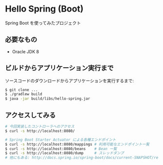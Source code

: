 Hello Spring (Boot)
====================

Spring Boot を使ってみたプロジェクト

必要なもの
----------

* Oracle JDK 8

ビルドからアプリケーション実行まで
---------------------------------

ソースコードのダウンロードからアプリケーションを実行するまで:

```bash
$ git clone ...
$ ./gradlew build
$ java -jar build/libs/hello-spring.jar
```


アクセスしてみる
-------------------

```bash
# 今回実装したコントローラへのアクセス
$ curl -s http://localhost:8080/

# Spring Boot Starter Actuator による各種エンドポイント
$ curl -s http://localhost:8080/mappings # 利用可能なエンドポイント一覧
$ curl -s http://localhost:8080/beans    # Bean 一覧
$ curl -s http://localhost:8080/dump     # スレッドダンプ
# 他にもある: http://docs.spring.io/spring-boot/docs/current-SNAPSHOT/reference/htmlsingle/#production-ready-endpoints
```
